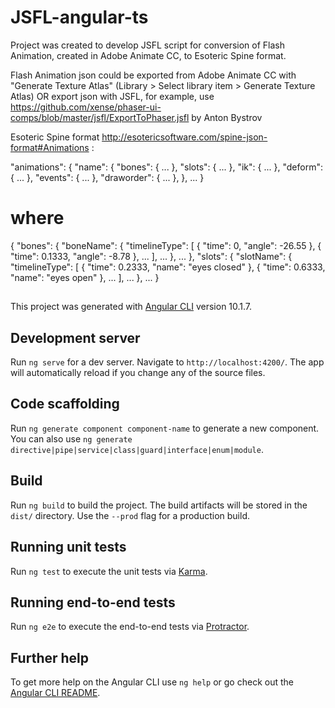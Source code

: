 # JSFL-angular-ts

Project was created to develop JSFL script for conversion of Flash Animation, created in Adobe Animate CC, to Esoteric Spine format.

Flash Animation json could be exported from Adobe Animate CC with "Generate Texture Atlas" (Library > Select library item > Generate Texture Atlas)
OR
export json with JSFL, for example, use https://github.com/xense/phaser-ui-comps/blob/master/jsfl/ExportToPhaser.jsfl by Anton Bystrov

Esoteric Spine format http://esotericsoftware.com/spine-json-format#Animations :

"animations": {
"name": {
"bones": { ... },
"slots": { ... },
"ik": { ... },
"deform": { ... },
"events": { ... },
"draworder": { ... },
},
...
}

# where

{
"bones": {
"boneName": {
"timelineType": [
{ "time": 0, "angle": -26.55 },
{ "time": 0.1333, "angle": -8.78 },
...
],
...
},
...
},
"slots": {
"slotName": {
"timelineType": [
{ "time": 0.2333, "name": "eyes closed" },
{ "time": 0.6333, "name": "eyes open" },
...
],
...
},
...
}

##

This project was generated with [Angular CLI](https://github.com/angular/angular-cli) version 10.1.7.

## Development server

Run `ng serve` for a dev server. Navigate to `http://localhost:4200/`. The app will automatically reload if you change any of the source files.

## Code scaffolding

Run `ng generate component component-name` to generate a new component. You can also use `ng generate directive|pipe|service|class|guard|interface|enum|module`.

## Build

Run `ng build` to build the project. The build artifacts will be stored in the `dist/` directory. Use the `--prod` flag for a production build.

## Running unit tests

Run `ng test` to execute the unit tests via [Karma](https://karma-runner.github.io).

## Running end-to-end tests

Run `ng e2e` to execute the end-to-end tests via [Protractor](http://www.protractortest.org/).

## Further help

To get more help on the Angular CLI use `ng help` or go check out the [Angular CLI README](https://github.com/angular/angular-cli/blob/master/README.md).
